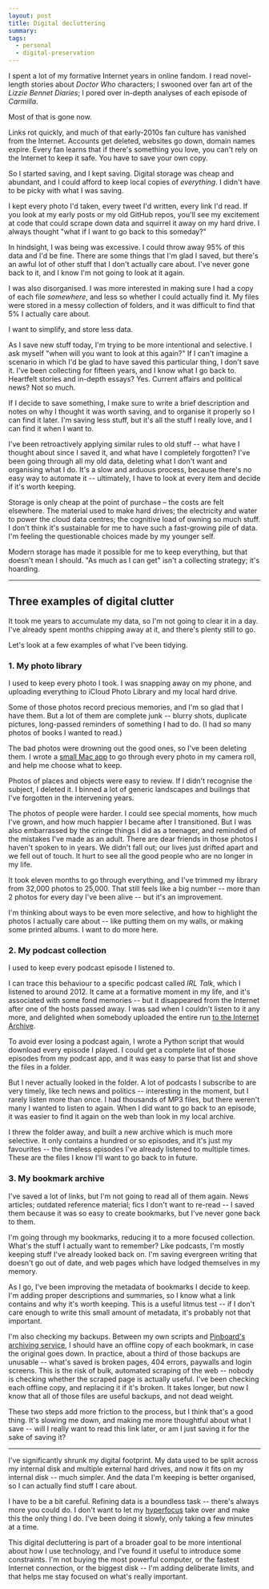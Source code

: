 ```yaml
---
layout: post
title: Digital decluttering
summary:
tags:
  - personal
  - digital-preservation
---
```

I spent a lot of my formative Internet years in online fandom.
I read novel-length stories about *Doctor Who* characters; I swooned over fan art of the *Lizzie Bennet Diaries*; I pored over in-depth analyses of each episode of *Carmilla*.

Most of that is gone now.

Links rot quickly, and much of that early-2010s fan culture has vanished from the Internet.
Accounts get deleted, websites go down, domain names expire.
Every fan learns that if there's something you love, you can't rely on the Internet to keep it safe.
You have to save your own copy.

So I started saving, and I kept saving.
Digital storage was cheap and abundant, and I could afford to keep local copies of *everything*.
I didn't have to be picky with what I was saving.

I kept every photo I'd taken, every tweet I'd written, every link I'd read.
If you look at my early posts or my old GitHub repos, you'll see my excitement at code that could scrape down data and squirrel it away on my hard drive.
I always thought "what if I want to go back to this someday?"

In hindsight, I was being was excessive.
I could throw away 95% of this data and I'd be fine.
There are some things that I'm glad I saved, but there's an awful lot of other stuff that I don't actually care about.
I've never gone back to it, and I know I'm not going to look at it again.

I was also disorganised.
I was more interested in making sure I had a copy of each file *somewhere*, and less so whether I could actually find it.
My files were stored in a messy collection of folders, and it was difficult to find that 5% I actually care about.

I want to simplify, and store less data.

As I save new stuff today, I'm trying to be more intentional and selective.
I ask myself "when will you want to look at this again?"
If I can't imagine a scenario in which I'd be glad to have saved this particular thing, I don't save it.
I've been collecting for fifteen years, and I know what I go back to.
Heartfelt stories and in-depth essays? Yes.
Current affairs and political news? Not so much.

If I decide to save something, I make sure to write a brief description and notes on why I thought it was worth saving, and to organise it properly so I can find it later.
I'm saving less stuff, but it's all the stuff I really love, and I can find it when I want to.

I've been retroactively applying similar rules to old stuff -- what have I thought about since I saved it, and what have I completely forgotten?
I've been going through all my old data, deleting what I don't want and organising what I do.
It's a slow and arduous process, because there's no easy way to automate it -- ultimately, I have to look at every item and decide if it's worth keeping.

Storage is only cheap at the point of purchase – the costs are felt elsewhere.
The material used to make hard drives; the electricity and water to power the cloud data centres; the cognitive load of owning so much stuff.
I don't think it's sustainable for me to have such a fast-growing pile of data.
I'm feeling the questionable choices made by my younger self.

Modern storage has made it possible for me to keep everything, but that doesn't mean I should.
"As much as I can get" isn't a collecting strategy; it's hoarding.

---

## Three examples of digital clutter

It took me years to accumulate my data, so I'm not going to clear it in a day.
I've already spent months chipping away at it, and there's plenty still to go.

Let's look at a few examples of what I've been tidying.

### 1. My photo library

I used to keep every photo I took.
I was snapping away on my phone, and uploading everything to iCloud Photo Library and my local hard drive.

Some of those photos record precious memories, and I'm so glad that I have them.
But a lot of them are complete junk -- blurry shots, duplicate pictures, long-passed reminders of something I had to do.
(I had *so* many photos of books I wanted to read.)

The bad photos were drowning out the good ones, so I've been deleting them.
I wrote a [small Mac app][blink] to go through every photo in my camera roll, and help me choose what to keep.

Photos of places and objects were easy to review.
If I didn't recognise the subject, I deleted it.
I binned a lot of generic landscapes and builings that I've forgotten in the intervening years.

The photos of people were harder.
I could see special moments, how much I've grown, and how much happier I became after I transitioned.
But I was also embarrassed by the cringe things I did as a teenager, and reminded of the mistakes I've made as an adult.
There are dear friends in those photos I haven't spoken to in years.
We didn't fall out; our lives just drifted apart and we fell out of touch.
It hurt to see all the good people who are no longer in my life.

It took eleven months to go through everything, and I've trimmed my library from 32,000 photos to 25,000.
That still feels like a big number -- more than 2 photos for every day I've been alive -- but it's an improvement.

I'm thinking about ways to be even more selective, and how to highlight the photos I actually care about -- like putting them on my walls, or making some printed albums.
I want to do more here.

[blink]: /2023/blink/

### 2. My podcast collection

I used to keep every podcast episode I listened to.

I can trace this behaviour to a specific podcast called *IRL Talk*, which I listened to around 2012.
It came at a formative moment in my life, and it's associated with some fond memories -- but it disappeared from the Internet after one of the hosts passed away.
I was sad when I couldn't listen to it any more, and delighted when somebody uploaded the entire run [to the Internet Archive][irltalk].

To avoid ever losing a podcast again, I wrote a Python script that would download every episode I played.
I could get a complete list of those episodes from my podcast app, and it was easy to parse that list and shove the files in a folder.

But I never actually looked in the folder.
A lot of podcasts I subscribe to are very timely, like tech news and politics -- interesting in the moment, but I rarely listen more than once.
I had thousands of MP3 files, but there weren't many I wanted to listen to again.
When I did want to go back to an episode, it was easier to find it again on the web than look in my local archive.

I threw the folder away, and built a new archive which is much more selective.
It only contains a hundred or so episodes, and it's just my favourites -- the timeless episodes I've already listened to multiple times.
These are the files I know I'll want to go back to in future.

[irltalk]: https://archive.org/details/irl-talk-podcast

### 3. My bookmark archive

I've saved a lot of links, but I'm not going to read all of them again.
News articles; outdated reference material; fics I don't want to re-read -- I saved them because it was so easy to create bookmarks, but I've never gone back to them.

I'm going through my bookmarks, reducing it to a more focused collection.
What's the stuff I actually want to remember?
Like podcasts, I'm mostly keeping stuff I've already looked back on.
I'm saving evergreen writing that doesn't go out of date, and web pages which have lodged themselves in my memory.

As I go, I've been improving the metadata of bookmarks I decide to keep.
I'm adding proper descriptions and summaries, so I know what a link contains and why it's worth keeping.
This is a useful litmus test -- if I don't care enough to write this small amount of metadata, it's probably not that important.

I'm also checking my backups.
Between my own scripts and [Pinboard's archiving service][archiving], I should have an offline copy of each bookmark, in case the original goes down.
In practice, about a third of those backups are unusable -- what's saved is broken pages, 404 errors, paywalls and login screens.
This is the risk of bulk, automated scraping of the web -- nobody is checking whether the scraped page is actually useful.
I've been checking each offline copy, and replacing it if it's broken.
It takes longer, but now I know that all of those files are useful backups, and not dead weight.

These two steps add more friction to the process, but I think that's a good thing.
It's slowing me down, and making me more thoughtful about what I save -- will I really want to read this link later, or am I just saving it for the sake of saving it?

[archiving]: https://pinboard.in/faq/#archiving

---

I've significantly shrunk my digital footprint.
My data used to be split across my internal disk and multiple external hard drives, and now it fits on my internal disk -- much simpler.
And the data I'm keeping is better organised, so I can actually find stuff I care about.

I have to be a bit careful.
Refining data is a boundless task -- there's always more you could do.
I don't want to let my [hyperfocus] take over and make this the only thing I do.
I've been doing it slowly, only taking a few minutes at a time.

This digital decluttering is part of a broader goal to be more intentional about how I use technology, and I've found it useful to introduce some constraints.
I'm not buying the most powerful computer, or the fastest Internet connection, or the biggest disk -- I'm adding deliberate limits, and that helps me stay focused on what's really important.

[hyperfocus]: https://wellcomecollection.org/articles/ZRrH3RIAACIAALP5
